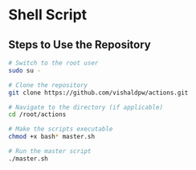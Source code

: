 # Shell Script

## Steps to Use the Repository

```bash
# Switch to the root user
sudo su -

# Clone the repository
git clone https://github.com/vishaldpw/actions.git

# Navigate to the directory (if applicable)
cd /root/actions

# Make the scripts executable
chmod +x bash* master.sh

# Run the master script
./master.sh




